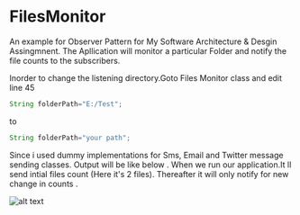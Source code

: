 # FilesMonitor
An example for Observer Pattern for My Software Architecture & Desgin Assingmnent.
The Apllication will monitor a particular Folder and notify the file counts to the subscribers.

Inorder to change the listening directory.Goto Files Monitor class and edit line 45
```java
String folderPath="E:/Test";
```
to
```java
String folderPath="your path";
```

Since i used dummy implementations for Sms, Email and Twitter message sending classes.
Output will be like below .
When we run our application.It ll send intial files count (Here it's 2 files).
Thereafter it will only notify for new change in counts .

![alt text](https://preview.ibb.co/jg7wx6/Capture.png)


